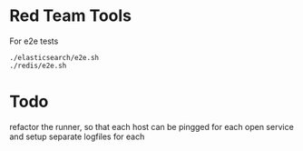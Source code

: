 # Red Team Tools

For e2e tests

```
./elasticsearch/e2e.sh
./redis/e2e.sh
```


# Todo
refactor the runner, so that each host can be pingged for each open service
and setup separate logfiles for each
